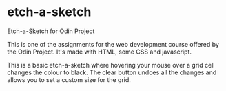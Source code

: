# etch-a-sketch
Etch-a-Sketch for Odin Project

This is one of the assignments for the web development course offered by the Odin Project. It's made with HTML, some CSS and javascript. 

This is a basic etch-a-sketch where hovering your mouse over a grid cell changes the colour to black. The clear button undoes all the changes and allows you to set a custom 
size for the grid.

